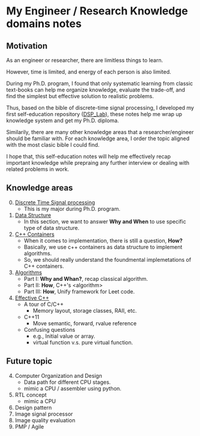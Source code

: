# My Engineer / Research Knowledge domains notes
## Motivation
As an engineer or researcher, there are limitless things to learn.

However, time is limited, and energy of each person is also limited. 

During my Ph.D. program, I found that only systematic learning from classic text-books can help me organize knowledge, evaluate the trade-off, and find the simplest but effective solution to realistic problems.

Thus, based on the bible of discrete-time signal processing, I developed my first self-education repository ([DSP_Lab](https://github.com/abc1199281/DSP_lab)), these notes help me wrap up knowledge system and get my Ph.D. diploma.

Similarily, there are many other knowledge areas that a researcher/engineer should be familiar with. For each knowledge area, I order the topic aligned with the most clasic bible I could find.

I hope that, this self-education notes will help me effectively recap important knowledge while prepraing any further interview or dealing with related problems in work.

## Knowledge areas 
0. [Discrete Time Signal processing](https://github.com/abc1199281/DSP_lab)
    - This is my major during Ph.D. program.
1. [Data Structure](/1_DataStructure/Readme.md)
    - In this section, we want to answer **Why and When** to use specific type of data structure.
2. [C++ Containers](/2_Containers/Readme.md)
    - When it comes to implementation, there is still a question, **How?**
    - Basically, we use c++ containers as data structure to implement algorithms. 
    - So, we should really understand the foundmental implemetations of C++ containers.
3. [Algorithms](/3_Algorithm/Readme.md)
    - Part I: **Why and Whan?**, recap classical algorithm.
    - Part II: **How**, C++'s \<algorithm\>
    - Part III: **How**, Unify framework for Leet code.
3. [Effective C++](/4_EfectiveCplusplus/Readme.md)
    - A tour of C/C++
        - Memory layout, storage classes, RAII, etc.
    - C++11
        - Move semantic, forward, rvalue reference
    - Confusing questions
        - e.g., Initial value or array.
        - virtual function v.s. pure virtual function.
## Future topic
4. Computer Organization and Design    
    - Data path for different CPU stages.
    - mimic a CPU / assembler using python.
5. RTL concept
    - mimic a CPU    
6. Design pattern
7. Image signal processor
8. Image quality evaluation
9. PMP / Agile
